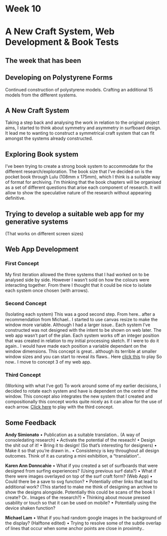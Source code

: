 # Week 10

# A New Craft System, Web Development & Book Tests

## The week that has been 

## Developing on Polystyrene Forms

Continued construction of polystyrene models. Crafting an additional 15 models from the different systems.

## A New Craft System
Taking a step back and analysing the work in relation to the original project aims, I started to think about symmetry and asymmetry in surfboard design. It lead me to wanting to construct a symmetrical craft system that can fit amongst the systems already constructed. 

## Exploring Book system
I’ve been trying to create a strong book system to accommodate for the different research/exploration. The book size that I’ve decided on is the pocket book through Lulu (108mm x 175mm), which I think is a suitable way of format for archiving. I’m thinking that the book chapters will be organised as a set of different questions that arise each component of research. It will allow to show the speculative nature of the research without appearing definitive. 

## Trying to develop a suitable web app for my generative systems
(That works on different screen sizes)

## Web App Development
### First Concept
My first iteration allowed the three systems that I had worked on to be analysed side by side. However I wasn’t sold on how the colours were interacting together. From there I thought that it could be nice to isolate each system once chosen (with arrows). 

### Second Concept
(Isolating each system)
This was a good second step. From here.. after a recommendation from Michael.. I started to use canvas resize to make the window more variable. Although I had a larger issue.. Each system I’ve constructed was not designed with the intent to be shown on web later. The web app wasn’t part of the plan. Each system works off an integer position that was created in relation to my initial processing sketch. If I were to do it again.. I would have made each position a variable dependant on the window dimensions. This concept is great.. although its terrible at smaller window sizes and you can start to reveal its flaws.. Here [click this]( https://louiseastt.github.io/P5js_Sketch/SURFBOR3D/) to play So now.. I move to concept 3 of my web app. 

### Third Concept
(Working with what I’ve got)
To work around some of my earlier decisions, I decided to rotate each system and have is dependent on the centre of the window. This concept also integrates the new system that I created and compositionally this concept works quite nicely as it can allow for the use of each arrow. [Click here]( https://louiseastt.github.io/P5js_Sketch/SURFBOR3D2/) to play with the third concept.


## Some Feedback
**Andy Simionato**
•	Publication as a suitable translation.. (A way of consoledating research)
•	Activate the potential of the reseach!
•	Design the shit out of it!
•	Bring it to design! (So that’s interesting for designers)
•	Make it so that you’re drawn in..
•	Consistency is key throughout all design outcomes. Think of it as curating a mini exhibition, a “translation”..

**Karen Ann Donncahie**
•	What if you created a set of surfboards that were designed from surfing experiences? (Using previous surf data?)
•	What if there were images overlayed on top of the surf craft form? (Web App)
•	Could there be a save to svg function?
•	Potentially other links that lead to additional work? (This started to make me think of designing an archive to show the designs alongside. Potentially this could be scans of the book I create? Or.. Images of the research?)
•	Thinking about mouse pressed usability or touch so that it can be used on mobile?
•	Potentially using the device shaken function?

**Michael Lam**
•	What if you had random google images in the background of the display? (Halftone edited)
•	Trying to resolve some of the subtle overlap of lines that occur when some anchor points are close in proximity..






